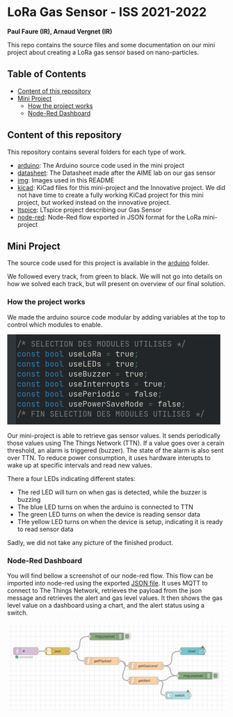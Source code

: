 # LoRa Gas Sensor - ISS 2021-2022

**Paul Faure (IR), Arnaud Vergnet (IR)**

This repo contains the source files and some documentation on our mini project about creating a LoRa gas sensor based on nano-particles.

## Table of Contents

- [Content of this repository](#content-of-this-repository)
- [Mini Project](#mini-project)
  - [How the project works](#how-the-project-works)
  - [Node-Red Dashboard](#node-red-dashboard)

## Content of this repository

This repository contains several folders for each type of work.

- [arduino](arduino/): The Arduino source code used in the mini project
- [datasheet](datasheet/): The Datasheet made after the AIME lab on our gas sensor
- [img](img/): Images used in this README
- [kicad](kicad/): KiCad files for this mini-project and the Innovative project. We did not have time to create a fully working KiCad project for this mini project, but worked instead on the innovative project.
- [ltspice](ltspice/): LTspice project describing our Gas Sensor
- [node-red](node-red/): Node-Red flow exported in JSON format for the LoRa mini-project

## Mini Project

The source code used for this project is available in the [arduino](arduino/) folder.

We followed every track, from green to black. We will not go into details on how we solved each track, but will present on overview of our final solution.

### How the project works

We made the arduino source code modular by adding variables at the top to control which modules to enable.

![Arduino Modes](img/arduino-modes.png "Arduino Modes")

Our mini-project is able to retrieve gas sensor values. It sends periodically those values using The Things Network (TTN). If a value goes over a cerain threshold, an alarm is triggered (buzzer). The state of the alarm is also sent over TTN. To reduce power consumption, it uses hardware interupts to wake up at specific intervals and read new values.

There a four LEDs indicating different states:
- The red LED will turn on when gas is detected, while the buzzer is buzzing
- The blue LED turns on when the arduino is connected to TTN
- The green LED turns on when the device is reading sensor data
- THe yellow LED turns on when the device is setup, indicating it is ready to read sensor data

Sadly, we did not take any picture of the finished product.

### Node-Red Dashboard

You will find bellow a screenshot of our node-red flow. This flow can be imported into node-red using the exported [JSON file](node-red/flows.json). It uses MQTT to connect to The Things Network, retrieves the payload from the json message and retrieves the alert and gas level values. It then shows the gas level value on a dashboard using a chart, and the alert status using a switch.

![Node red flow](img/node-red-flow.png "Node red flow")
